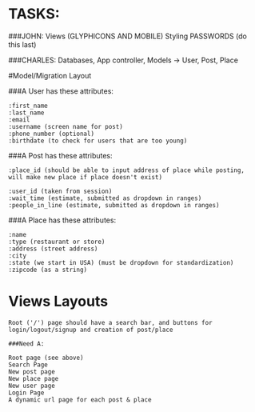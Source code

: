 # TASKS:

###JOHN:
	Views (GLYPHICONS AND MOBILE)
	Styling
	PASSWORDS (do this last) 

###CHARLES:
	Databases,
	App controller,
	Models -> User, Post, Place

#Model/Migration Layout

###A User has these attributes: 

	:first_name
	:last_name
	:email 
	:username (screen name for post)
	:phone_number (optional) 
	:birthdate (to check for users that are too young)

###A Post has these attributes:

	:place_id (should be able to input address of place while posting, will make new place if place doesn't exist)

	:user_id (taken from session)
	:wait_time (estimate, submitted as dropdown in ranges)
	:people_in_line (estimate, submitted as dropdown in ranges)

###A Place has these attributes:

	:name 
	:type (restaurant or store)
	:address (street address)
	:city
	:state (we start in USA) (must be dropdown for standardization)
	:zipcode (as a string)

# Views Layouts

	Root ('/') page should have a search bar, and buttons for login/logout/signup and creation of post/place

	###Need A:
	
	Root page (see above)
	Search Page
	New post page
	New place page
	New user page
	Login Page
	A dynamic url page for each post & place

